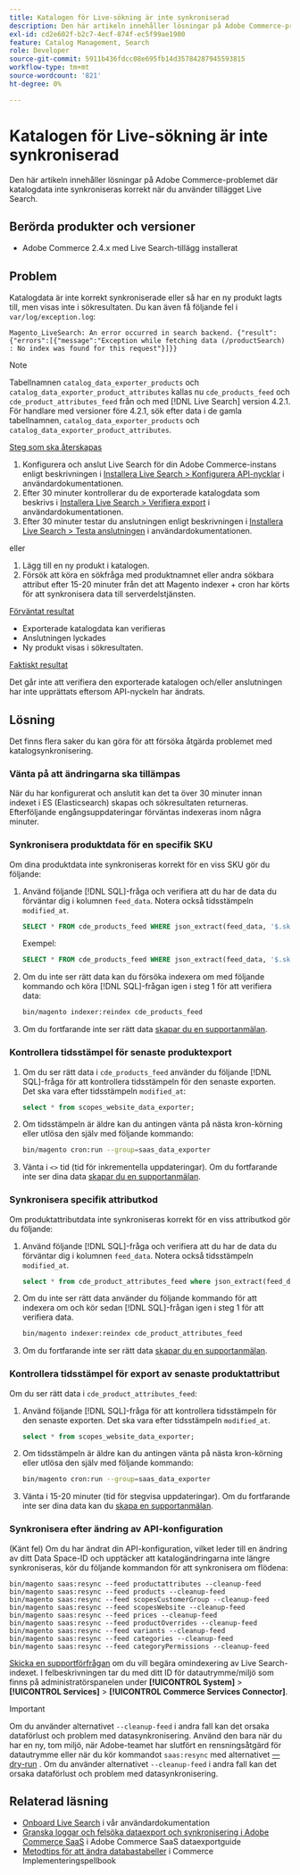 ```yaml
---
title: Katalogen för Live-sökning är inte synkroniserad
description: Den här artikeln innehåller lösningar på Adobe Commerce-problemet där katalogdata inte synkroniseras korrekt när du använder tillägget Live Search.
exl-id: cd2e602f-b2c7-4ecf-874f-ec5f99ae1900
feature: Catalog Management, Search
role: Developer
source-git-commit: 5911b436fdcc08e695fb14d35784287945593815
workflow-type: tm+mt
source-wordcount: '821'
ht-degree: 0%

---
```


# Katalogen för Live-sökning är inte synkroniserad

Den här artikeln innehåller lösningar på Adobe Commerce-problemet där katalogdata inte synkroniseras korrekt när du använder tillägget Live Search.

## Berörda produkter och versioner

* Adobe Commerce 2.4.x med Live Search-tillägg installerat

## Problem

Katalogdata är inte korrekt synkroniserade eller så har en ny produkt lagts till, men visas inte i sökresultaten. Du kan även få följande fel i `var/log/exception.log`:

`Magento_LiveSearch: An error occurred in search backend. {"result":{"errors":[{"message":"Exception while fetching data (/productSearch) : No index was found for this request"}]}}`

>[!NOTE]
>
>Tabellnamnen `catalog_data_exporter_products` och `catalog_data_exporter_product_attributes` kallas nu `cde_products_feed` och `cde_product_attributes_feed` från och med [!DNL Live Search] version 4.2.1. För handlare med versioner före 4.2.1, sök efter data i de gamla tabellnamnen, `catalog_data_exporter_products` och `catalog_data_exporter_product_attributes`.

<u>Steg som ska återskapas</u>

1. Konfigurera och anslut Live Search för din Adobe Commerce-instans enligt beskrivningen i [Installera Live Search > Konfigurera API-nycklar](https://experienceleague.adobe.com/docs/commerce-merchant-services/live-search/onboard/install.html?lang=sv-SE#configure-api-keys) i användardokumentationen.
1. Efter 30 minuter kontrollerar du de exporterade katalogdata som beskrivs i [Installera Live Search > Verifiera export](https://experienceleague.adobe.com/docs/commerce-merchant-services/live-search/onboard/install.html?lang=sv-SE#verify-export) i användardokumentationen.
1. Efter 30 minuter testar du anslutningen enligt beskrivningen i [Installera Live Search > Testa anslutningen](https://experienceleague.adobe.com/docs/commerce-merchant-services/live-search/onboard/install.html?lang=sv-SE#test-connection) i användardokumentationen.

eller

1. Lägg till en ny produkt i katalogen.
1. Försök att köra en sökfråga med produktnamnet eller andra sökbara attribut efter 15-20 minuter från det att Magento indexer + cron har körts för att synkronisera data till serverdelstjänsten.

<u>Förväntat resultat</u>

* Exporterade katalogdata kan verifieras
* Anslutningen lyckades
* Ny produkt visas i sökresultaten.

<u>Faktiskt resultat</u>

Det går inte att verifiera den exporterade katalogen och/eller anslutningen har inte upprättats eftersom API-nyckeln har ändrats.

## Lösning

Det finns flera saker du kan göra för att försöka åtgärda problemet med katalogsynkronisering.

### Vänta på att ändringarna ska tillämpas

När du har konfigurerat och anslutit kan det ta över 30 minuter innan indexet i ES (Elasticsearch) skapas och sökresultaten returneras. Efterföljande engångsuppdateringar förväntas indexeras inom några minuter.

### Synkronisera produktdata för en specifik SKU

Om dina produktdata inte synkroniseras korrekt för en viss SKU gör du följande:

1. Använd följande [!DNL SQL]-fråga och verifiera att du har de data du förväntar dig i kolumnen `feed_data`. Notera också tidsstämpeln `modified_at`.

   ```sql
   SELECT * FROM cde_products_feed WHERE json_extract(feed_data, '$.sku') = '<your_sku>' AND json_extract(feed_data, '$.storeViewCode') = '<your_ store_view_code>';
   ```

   Exempel:

   ```sql
   SELECT * FROM cde_products_feed WHERE json_extract(feed_data, '$.sku') = '24-MB04' AND json_extract(feed_data, '$.storeViewCode') = 'default';
   ```

1. Om du inte ser rätt data kan du försöka indexera om med följande kommando och köra [!DNL SQL]-frågan igen i steg 1 för att verifiera data:

   ```bash
   bin/magento indexer:reindex cde_products_feed
   ```

1. Om du fortfarande inte ser rätt data [skapar du en supportanmälan](/help/help-center-guide/help-center/magento-help-center-user-guide.md#submit-ticket).

### Kontrollera tidsstämpel för senaste produktexport

1. Om du ser rätt data i `cde_products_feed` använder du följande [!DNL SQL]-fråga för att kontrollera tidsstämpeln för den senaste exporten. Det ska vara efter tidsstämpeln `modified_at`:

   ```sql
   select * from scopes_website_data_exporter;
   ```

1. Om tidsstämpeln är äldre kan du antingen vänta på nästa kron-körning eller utlösa den själv med följande kommando:

   ```bash
   bin/magento cron:run --group=saas_data_exporter
   ```

1. Vänta i `<>` tid (tid för inkrementella uppdateringar). Om du fortfarande inte ser dina data [skapar du en supportanmälan](/help/help-center-guide/help-center/magento-help-center-user-guide.md#submit-ticket).

### Synkronisera specifik attributkod

Om produktattributdata inte synkroniseras korrekt för en viss attributkod gör du följande:

1. Använd följande [!DNL SQL]-fråga och verifiera att du har de data du förväntar dig i kolumnen `feed_data`. Notera också tidsstämpeln `modified_at`.

   ```sql
   select * from cde_product_attributes_feed where json_extract(feed_data, '$.attributeCode') = '<your_attribute_code>' and store_view_code = '<your_ store_view_code>';
   ```

1. Om du inte ser rätt data använder du följande kommando för att indexera om och kör sedan [!DNL SQL]-frågan igen i steg 1 för att verifiera data.

   ```bash
   bin/magento indexer:reindex cde_product_attributes_feed
   ```

1. Om du fortfarande inte ser rätt data [skapar du en supportanmälan](/help/help-center-guide/help-center/magento-help-center-user-guide.md#submit-ticket).

### Kontrollera tidsstämpel för export av senaste produktattribut

Om du ser rätt data i `cde_product_attributes_feed`:

1. Använd följande [!DNL SQL]-fråga för att kontrollera tidsstämpeln för den senaste exporten. Det ska vara efter tidsstämpeln `modified_at`.

   ```sql
   select * from scopes_website_data_exporter;
   ```

1. Om tidsstämpeln är äldre kan du antingen vänta på nästa kron-körning eller utlösa den själv med följande kommando:

   ```bash
   bin/magento cron:run --group=saas_data_exporter
   ```

1. Vänta i 15-20 minuter (tid för stegvisa uppdateringar). Om du fortfarande inte ser dina data kan du [skapa en supportanmälan](/help/help-center-guide/help-center/magento-help-center-user-guide.md#submit-ticket).

### Synkronisera efter ändring av API-konfiguration

(Känt fel) Om du har ändrat din API-konfiguration, vilket leder till en ändring av ditt Data Space-ID och upptäcker att katalogändringarna inte längre synkroniseras, kör du följande kommandon för att synkronisera om flödena:

```
bin/magento saas:resync --feed productattributes --cleanup-feed
bin/magento saas:resync --feed products --cleanup-feed
bin/magento saas:resync --feed scopesCustomerGroup --cleanup-feed
bin/magento saas:resync --feed scopesWebsite --cleanup-feed
bin/magento saas:resync --feed prices --cleanup-feed
bin/magento saas:resync --feed productOverrides --cleanup-feed
bin/magento saas:resync --feed variants --cleanup-feed
bin/magento saas:resync --feed categories --cleanup-feed
bin/magento saas:resync --feed categoryPermissions --cleanup-feed
```

[Skicka en supportförfrågan](https://experienceleague.adobe.com/home?lang=sv-SE&support-tab=home#support) om du vill begära omindexering av Live Search-indexet. I felbeskrivningen tar du med ditt ID för datautrymme/miljö som finns på administratörspanelen under **[!UICONTROL System]** > **[!UICONTROL Services]** > **[!UICONTROL Commerce Services Connector]**.

>[!IMPORTANT]
>Om du använder alternativet `--cleanup-feed` i andra fall kan det orsaka dataförlust och problem med datasynkronisering.  Använd den bara när du har en ny, tom miljö, när Adobe-teamet har slutfört en rensningsåtgärd för datautrymme eller när du kör kommandot `saas:resync` med alternativet [—dry-run](https://experienceleague.adobe.com/sv/docs/commerce/saas-data-export/data-export-cli-commands#--dry-run) . Om du använder alternativet `--cleanup-feed` i andra fall kan det orsaka dataförlust och problem med datasynkronisering.

## Relaterad läsning

* [Onboard Live Search](https://experienceleague.adobe.com/docs/commerce-merchant-services/live-search/onboard/onboarding-overview.html?lang=sv-SE) i vår användardokumentation
* [Granska loggar och felsöka dataexport och synkronisering i Adobe Commerce SaaS](https://experienceleague.adobe.com/sv/docs/commerce-merchant-services/saas-data-export/troubleshooting-logging) i Adobe Commerce SaaS dataexportguide
* [Metodtips för att ändra databastabeller](https://experienceleague.adobe.com/sv/docs/commerce-operations/implementation-playbook/best-practices/development/modifying-core-and-third-party-tables#why-adobe-recommends-avoiding-modifications) i Commerce Implementeringspellbook
